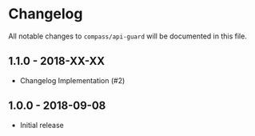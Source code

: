 # Changelog 

All notable changes to `compass/api-guard` will be documented in this file. 

## 1.1.0 - 2018-XX-XX

* Changelog Implementation (#2)

## 1.0.0 - 2018-09-08 

* Initial release